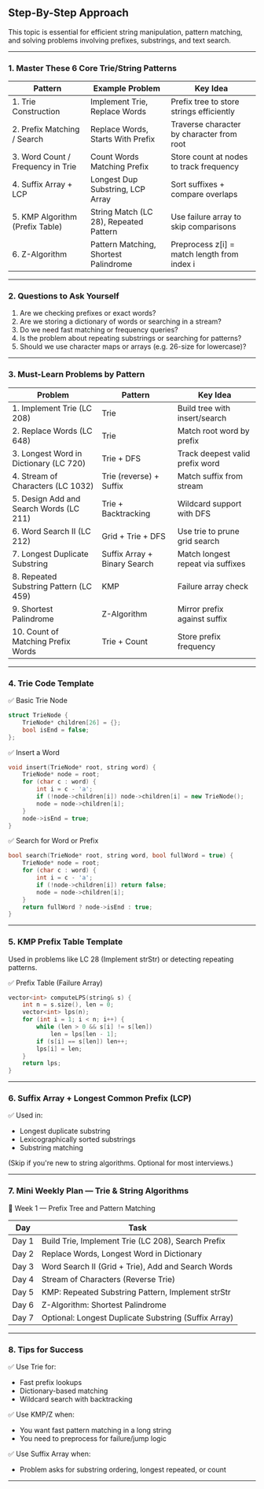 ## Step-By-Step Approach

This topic is essential for efficient string manipulation, pattern matching, and solving problems involving prefixes, substrings, and text search.

---
### 1. Master These 6 Core Trie/String Patterns

| Pattern                           | Example Problem                        | Key Idea                                    |
| --------------------------------- | -------------------------------------- | ------------------------------------------- |
| 1. Trie Construction              | Implement Trie, Replace Words          | Prefix tree to store strings efficiently    |
| 2. Prefix Matching / Search       | Replace Words, Starts With Prefix      | Traverse character by character from root   |
| 3. Word Count / Frequency in Trie | Count Words Matching Prefix            | Store count at nodes to track frequency     |
| 4. Suffix Array + LCP             | Longest Dup Substring, LCP Array       | Sort suffixes + compare overlaps            |
| 5. KMP Algorithm (Prefix Table)   | String Match (LC 28), Repeated Pattern | Use failure array to skip comparisons       |
| 6. Z-Algorithm                    | Pattern Matching, Shortest Palindrome  | Preprocess z[i] = match length from index i |

---

### 2. Questions to Ask Yourself

1. Are we checking prefixes or exact words?
2. Are we storing a dictionary of words or searching in a stream?
3. Do we need fast matching or frequency queries?
4. Is the problem about repeating substrings or searching for patterns?
5. Should we use character maps or arrays (e.g. 26-size for lowercase)?

---

### 3. Must-Learn Problems by Pattern

| Problem                                 | Pattern                      | Key Idea                          |
| --------------------------------------- | ---------------------------- | --------------------------------- |
| 1. Implement Trie (LC 208)              | Trie                         | Build tree with insert/search     |
| 2. Replace Words (LC 648)               | Trie                         | Match root word by prefix         |
| 3. Longest Word in Dictionary (LC 720)  | Trie + DFS                   | Track deepest valid prefix word   |
| 4. Stream of Characters (LC 1032)       | Trie (reverse) + Suffix      | Match suffix from stream          |
| 5. Design Add and Search Words (LC 211) | Trie + Backtracking          | Wildcard support with DFS         |
| 6. Word Search II (LC 212)              | Grid + Trie + DFS            | Use trie to prune grid search     |
| 7. Longest Duplicate Substring          | Suffix Array + Binary Search | Match longest repeat via suffixes |
| 8. Repeated Substring Pattern (LC 459)  | KMP                          | Failure array check               |
| 9. Shortest Palindrome                  | Z-Algorithm                  | Mirror prefix against suffix      |
| 10. Count of Matching Prefix Words      | Trie + Count                 | Store prefix frequency            |

---

### 4. Trie Code Template

✅ Basic Trie Node

```cpp
struct TrieNode {
    TrieNode* children[26] = {};
    bool isEnd = false;
};
```

✅ Insert a Word

```cpp
void insert(TrieNode* root, string word) {
    TrieNode* node = root;
    for (char c : word) {
        int i = c - 'a';
        if (!node->children[i]) node->children[i] = new TrieNode();
        node = node->children[i];
    }
    node->isEnd = true;
}
```

✅ Search for Word or Prefix

```cpp
bool search(TrieNode* root, string word, bool fullWord = true) {
    TrieNode* node = root;
    for (char c : word) {
        int i = c - 'a';
        if (!node->children[i]) return false;
        node = node->children[i];
    }
    return fullWord ? node->isEnd : true;
}
```

---

### 5. KMP Prefix Table Template

Used in problems like LC 28 (Implement strStr) or detecting repeating patterns.

✅ Prefix Table (Failure Array)

```cpp
vector<int> computeLPS(string& s) {
    int n = s.size(), len = 0;
    vector<int> lps(n);
    for (int i = 1; i < n; i++) {
        while (len > 0 && s[i] != s[len])
            len = lps[len - 1];
        if (s[i] == s[len]) len++;
        lps[i] = len;
    }
    return lps;
}
```

---

### 6. Suffix Array + Longest Common Prefix (LCP)

✅ Used in:

- Longest duplicate substring
- Lexicographically sorted substrings
- Substring matching

(Skip if you're new to string algorithms. Optional for most interviews.)

---

### 7. Mini Weekly Plan — Trie & String Algorithms

📅 Week 1 — Prefix Tree and Pattern Matching

| Day   | Task                                                 |
| ----- | ---------------------------------------------------- |
| Day 1 | Build Trie, Implement Trie (LC 208), Search Prefix   |
| Day 2 | Replace Words, Longest Word in Dictionary            |
| Day 3 | Word Search II (Grid + Trie), Add and Search Words   |
| Day 4 | Stream of Characters (Reverse Trie)                  |
| Day 5 | KMP: Repeated Substring Pattern, Implement strStr    |
| Day 6 | Z-Algorithm: Shortest Palindrome                     |
| Day 7 | Optional: Longest Duplicate Substring (Suffix Array) |

---

### 8. Tips for Success

✅ Use Trie for:

- Fast prefix lookups
- Dictionary-based matching
- Wildcard search with backtracking

✅ Use KMP/Z when:

- You want fast pattern matching in a long string
- You need to preprocess for failure/jump logic

✅ Use Suffix Array when:

- Problem asks for substring ordering, longest repeated, or count

---
